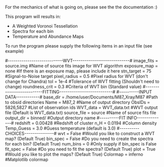 For the mechanics of what is going on, please see the the documentation :)

This program will results in:
- A Weighted Voronoi Tessellation 
- Spectra for each bin
- Temperature and Abundance Maps

To run the program please supply the following items in an input file (see example)

#----------------------------WVT-----------------------------#
image_fits = source.img #Name of source fits image for WVT algorithm
exposure_map = none #If there is an exposure map, please include it here
stn_target = 75 #Signal-to-Noise target
pixel_radius = 0.5 #Pixel radius for WVT (don't change for Chandra)
tol = 1e-4 #Tolerance of WVT fitting (Shouldn't need to change)
roundness_crit = 0.3 #Criteria of WVT bin (Standard value)
#--------------------------FITTING---------------------------#
#----------INPUT DATA------------#
base_dir = /home/user/Documents/M87_Xray/M87 #Path to obsid directories
Name = M87_2 #Name of output directory
ObsIDs = 5826,5827 #List of observation ids
WVT_data = WVT_data.txt #WVT output file (Default is WVT_data.txt)
source_file = source #Name of source fits file
output_dir = binned/ #Output directory name 
#----------FIT INFO--------------#
redshift = 0.00428 #Redshift of cluster
n_H = 0.0194 #Column density
Temp_Guess = 3.0 #Guess temperature (default is 3.0)
#----------CHOICES---------------#
wvt = False #Would you like to construct a WVT map? (Default True)
bin_spec = False #Do you need to create the spectra for each bin? (Default True)
num_bins = 0 #Only supply if bin_spec is False
fit_spec = False #Do you need to fit the spectra? (Default True)
plot = True #Would you like to plot the maps? (Default True)
Colormap = inferno #Matplotlib colormap

